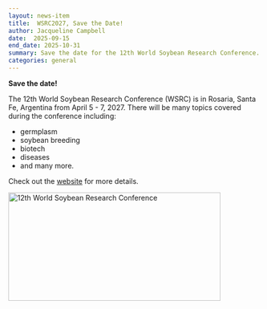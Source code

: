 ```yaml
---
layout: news-item
title:  WSRC2027, Save the Date!
author: Jacqueline Campbell
date:  2025-09-15
end_date: 2025-10-31
summary: Save the date for the 12th World Soybean Research Conference. 
categories: general    
---
```


**Save the date!**

The 12th World Soybean Research Conference (WSRC) is in Rosaria, Santa Fe, Argentina from April 5 - 7, 2027. There will be many topics covered during the conference including:

 - germplasm
 - soybean breeding
 - biotech
 - diseases
 - and many more. 
 
Check out the [website](https://www.wsrc2027.com.ar) for more details. 
	
		
<div class="uk-panel">
  		<img class="uk-align-center uk-margin-remove-adjacent" src="https://data.soybase.org/annex/Glycine/max/meetings/world_soybean_research_conference/12/WSRC12_logo.png" width="423" height="216" alt="12th World Soybean Research Conference">
</div>


